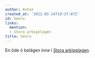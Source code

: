 ```yaml
---
author: Anton
created_at: '2012-03-14T19:37:07Z'
id: Senro
links:
  mention:
  - Stora arkipelagen
title: Senro
---
```


En öde ö belägen inne i [Stora arkipelagen].

  [Stora arkipelagen]: Stora_arkipelagen
